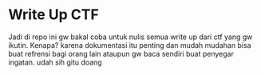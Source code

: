 # Write Up CTF
Jadi di repo ini gw bakal coba untuk nulis semua write up dari ctf yang gw ikutin. Kenapa? karena dokumentasi itu penting dan mudah mudahan bisa buat refrensi bagi orang lain ataupun gw baca sendiri buat penyegar ingatan. udah sih gitu doang
